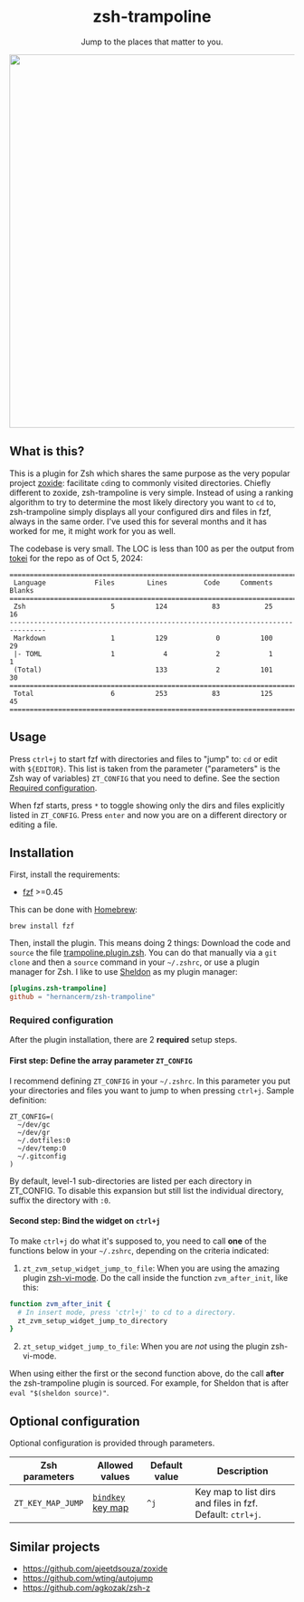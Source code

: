 <div align=center>
  <h1>zsh-trampoline</h1>
  <p>Jump to the places that matter to you.</p>
  <a href="https://asciinema.org/a/u8NYrKF0RPmeCtzBAhDxdTvZh" target="_blank">
    <img width=660 src="https://asciinema.org/a/u8NYrKF0RPmeCtzBAhDxdTvZh.svg" />
  </a>
</div>

## What is this?

This is a plugin for Zsh which shares the same purpose as the very popular project
[zoxide](https://github.com/ajeetdsouza/zoxide): facilitate `cd`ing to commonly visited
directories. Chiefly different to zoxide, zsh-trampoline is very simple. Instead of using
a ranking algorithm to try to determine the most likely directory you want to `cd` to,
zsh-trampoline simply displays all your configured dirs and files in fzf, always in the
same order. I've used this for several months and it has worked for me, it might work for
you as well.

The codebase is very small. The LOC is less than 100 as per the output from
[tokei](https://github.com/XAMPPRocky/tokei) for the repo as of Oct 5, 2024:

```
===============================================================================
 Language            Files        Lines         Code     Comments       Blanks
===============================================================================
 Zsh                     5          124           83           25           16
-------------------------------------------------------------------------------
 Markdown                1          129            0          100           29
 |- TOML                 1            4            2            1            1
 (Total)                            133            2          101           30
===============================================================================
 Total                   6          253           83          125           45
===============================================================================
```

## Usage

Press `ctrl+j` to start fzf with directories and files to "jump" to: `cd` or edit with
`${EDITOR}`. This list is taken from the parameter ("parameters" is the Zsh way of
variables) `ZT_CONFIG` that you need to define. See the section [Required
configuration](#required-configuration).

When fzf starts, press `*` to toggle showing only the dirs and files explicitly listed in
`ZT_CONFIG`. Press `enter` and now you are on a different directory or editing a file.

## Installation

First, install the requirements:

- [fzf](https://github.com/junegunn/fzf) >=0.45

This can be done with [Homebrew](https://brew.sh/):

```
brew install fzf
```

Then, install the plugin. This means doing 2 things: Download the code and `source` the
file [trampoline.plugin.zsh](./trampoline.plugin.zsh). You can do that manually via a `git
clone` and then a `source` command in your `~/.zshrc`, or use a plugin manager for Zsh. I
like to use [Sheldon](https://github.com/rossmacarthur/sheldon) as my plugin manager:

```toml
[plugins.zsh-trampoline]
github = "hernancerm/zsh-trampoline"
```

### Required configuration

After the plugin installation, there are 2 **required** setup steps.

#### First step: Define the array parameter `ZT_CONFIG`

I recommend defining `ZT_CONFIG` in your `~/.zshrc`. In this parameter you put your
directories and files you want to jump to when pressing `ctrl+j`. Sample definition:

```text
ZT_CONFIG=(
  ~/dev/gc
  ~/dev/gr
  ~/.dotfiles:0
  ~/dev/temp:0
  ~/.gitconfig
)
```

By default, level-1 sub-directories are listed per each directory in ZT_CONFIG. To disable
this expansion but still list the individual directory, suffix the directory with `:0`.

#### Second step: Bind the widget on `ctrl+j`

To make `ctrl+j` do what it's supposed to, you need to call **one** of the functions below
in your `~/.zshrc`, depending on the criteria indicated:

1. `zt_zvm_setup_widget_jump_to_file`: When you are using the amazing plugin
   [zsh-vi-mode](https://github.com/jeffreytse/zsh-vi-mode). Do the call inside the
   function `zvm_after_init`, like this:

```sh
function zvm_after_init {
  # In insert mode, press 'ctrl+j' to cd to a directory.
  zt_zvm_setup_widget_jump_to_directory
}
```

2. `zt_setup_widget_jump_to_file`: When you are _not_ using the plugin zsh-vi-mode.

When using either the first or the second function above, do the call **after** the
zsh-trampoline plugin is sourced. For example, for Sheldon that is after `eval "$(sheldon
source)"`.

## Optional configuration

Optional configuration is provided through parameters.

<table>
<thead>
<tr>
<th>Zsh parameters</th><th>Allowed values</th>
<th>Default value</th><th>Description</th>
</tr>
</thead>
<tbody>
<tr>
<td><code>ZT_KEY_MAP_JUMP</code></td>
<td>
<a href="https://github.com/rothgar/mastering-zsh/blob/master/docs/helpers/bindkey.md">
<code>bindkey</code> key map</a></td><td><code>^j</code></td>
<td>
Key map to list dirs and files in fzf. Default: <code>ctrl+j</code>.
</td>
</tr>
</tbody>
</table>

## Similar projects

- <https://github.com/ajeetdsouza/zoxide>
- <https://github.com/wting/autojump>
- <https://github.com/agkozak/zsh-z>
